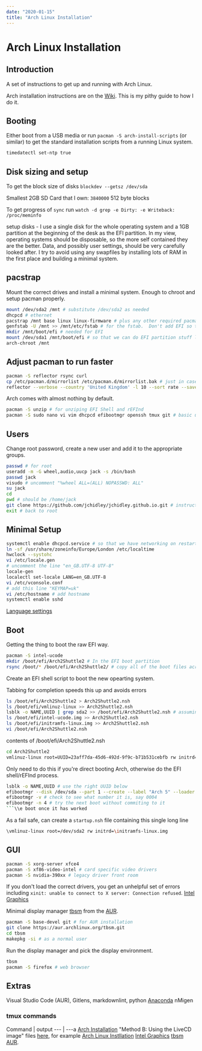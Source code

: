 ```yaml
---
date: "2020-01-15"
title: "Arch Linux Installation"
---
```


<!-- markdownlint-disable MD025 -->
# Arch Linux Installation
<!-- markdownlint-enable MD025 -->

## Introduction

A set of instructions to get up and running with Arch Linux.

Arch installation instructions are on the [Wiki](https://wiki.archlinux.org/index.php/Installation_guide).  This is my pithy guide to how I do it.

## Booting

Either boot from a USB media or run `pacman -S arch-install-scripts` (or similar) to get the standard installation scripts from a running Linux system.

```bash
timedatectl set-ntp true
```

## Disk sizing and setup

To get the block size of disks `blockdev --getsz /dev/sda`

Smallest 2GB SD Card that I own: `3840000` 512 byte blocks

To get progress of `sync` run `watch -d grep -e Dirty: -e Writeback: /proc/meminfo`

setup disks - I use a single disk for the whole operating system and a 1GB partition at the beginning of the desk as the EFI partition.  In my view, operating systems should be disposable, so the more self contained they are the better.  Data, and  possibly user settings, should be very carefully looked after.  I try to avoid using any swapfiles by installing lots of RAM in the first place and building a minimal system.

## pacstrap

Mount the correct drives and install a minimal system.  Enough to chroot and setup pacman properly.

```bash
mount /dev/sda2 /mnt # substitute /dev/sda2 as needed
dhcpcd # ethernet
pacstrap /mnt base linux linux-firmware # plus any other required pacmages to get started
genfstab -U /mnt >> /mnt/etc/fstab # for the fstab.  Don't add EFI so that it's harder for the operating system to muck about with it
mkdir /mnt/boot/efi # needed for EFI
mount /dev/sda1 /mnt/boot/efi # so that we can do EFI partition stuff later
arch-chroot /mnt
```

## Adjust pacman to run faster

```bash
pacman -S reflector rsync curl
cp /etc/pacman.d/mirrorlist /etc/pacman.d/mirrorlist.bak # just in case
reflector --verbose --country 'United Kingdom' -l 10 --sort rate --save /etc/pacman.d/mirrorlist
```

Arch comes with almost nothing by default.

```bash
pacman -S unzip # for unziping EFI Shell and rEFInd
pacman -S sudo nano vi vim dhcpcd efibootmgr openssh tmux git # basic utilties
```

## Users  

Change root password, create a new user and add it to the appropriate groups.

```bash
passwd # for root
useradd -m -G wheel,audio,uucp jack -s /bin/bash
passwd jack
visudo # uncomment "%wheel ALL=(ALL) NOPASSWD: ALL"
su jack
cd
pwd # should be /home/jack
git clone https://github.com/jchidley/jchidley.github.io.git # instructions
exit # back to root
```

## Minimal Setup

```bash
systemctl enable dhcpcd.service # so that we have networking on restart
ln -sf /usr/share/zoneinfo/Europe/London /etc/localtime
hwclock --systohc
vi /etc/locale.gen
# uncomment the line "en_GB.UTF-8 UTF-8"
locale-gen
localectl set-locale LANG=en_GB.UTF-8
vi /etc/vconsole.conf
# add this line "KEYMAP=uk"
vi /etc/hostname # add hostname
systemctl enable sshd
```

[Language settings](https://wiki.archlinux.org/index.php/Localewif)

## Boot

Getting the thing to boot the raw EFI way.

```bash
pacman -S intel-ucode
mkdir /boot/efi/Arch2Shuttle2 # In the EFI boot partition
rsync /boot/* /boot/efi/Arch2Shuttle2/ # copy all of the boot files across
```

Create an EFI shell script to boot the new opearting system.

Tabbing for completion speeds this up and avoids errors

```bash
ls /boot/efi/Arch2Shuttle2 > Arch2Shuttle2.nsh
ls /boot/efi/vmlinuz-linux >> Arch2Shuttle2.nsh
lsblk -o NAME,UUID | grep sda2 >> /boot/efi/Arch2Shuttle2.nsh # assuming /dev/sda2 is operating system partition
ls /boot/efi/intel-ucode.img >> Arch2Shuttle2.nsh
ls /boot/efi/initramfs-linux.img >> Arch2Shuttle2.nsh
vi /boot/efi/Arch2Shuttle2.nsh
```

contents of /boot/efi/Arch2Shuttle2.nsh

```bash
cd Arch2Shuttle2
vmlinuz-linux root=UUID=23aff7da-45d6-492d-9f9c-b71b531cebfb rw initrd=/Arch2Shuttle2/intel-ucode.img initrd=/Arch2Shuttle2/initramfs-linux.img
```

Only need to do this if you're direct booting Arch, otherwise do the EFI shell/rEFInd process.

```bash
lsblk -o NAME,UUID # use the right UUID below
efibootmgr --disk /dev/sda --part 1 --create --label "Arch 5" --loader /Arch5/vmlinuz-linux --unicode 'root=UUID=23aff7da-45d6-492d-9f9c-b71b531cebfb rw initrd=/Arch5/intel-ucode.img initrd=/Arch5/initramfs-linux.img' --verbose
efibootmgr -v # check to see what number it is, say 0004
efibootmgr -n 4 # try the next boot without commiting to it
```\\e boot once it has worked
```

As a fail safe, can create a ```startup.nsh``` file containing this single long line

```bash
\vmlinuz-linux root=/dev/sda2 rw initrd=\initramfs-linux.img
```

## GUI

```bash
pacman -S xorg-server xfce4
pacman -S xf86-video-intel # card specific video drivers
pacman -S nvidia-390xx # legacy driver front room
```

If you don't load the correct drivers, you get an unhelpful set of errors including ```xinit: unable to connect to X server: Connection refused```.
[Intel Graphics](https://wiki.archlinux.org/index.php/intel_graphics)

Minimal display manager [tbsm](https://aur.archlinux.org/packages/tbsm/) from the [AUR](https://wiki.archlinux.org/index.php/Arch_User_Repository).

```bash
pacman -S base-devel git # for AUR installation
git clone https://aur.archlinux.org/tbsm.git
cd tbsm
makepkg -si # as a normal user
```

Run the display manager and pick the display environment.

```bash
tbsm
pacman -S firefox # web browser
```

## Extras

Visual Studio Code (AUR), Gitlens, markdownlint, python
[Anaconda](https://www.anaconda.com/)
nMigen

### tmux commands

Command | output
--- | ---a
[Arch Installation](https://wiki.archlinux.org/index.php/Install_Arch_Linux_from_existing_Linux)
"Method B: Using the LiveCD image" files [here](https://mirror.bytemark.co.uk/archlinux/iso/2020.01.01/arch/x86_64/), for example
[Arch Linux Instllation](https://wiki.archlinux.org/index.php/Installation_guide)
[Intel Graphics](https://wiki.archlinux.org/index.php/intel_graphics)
[tbsm](https://aur.archlinux.org/packages/tbsm/)
[AUR](https://wiki.archlinux.org/index.php/Arch_User_Repository).
